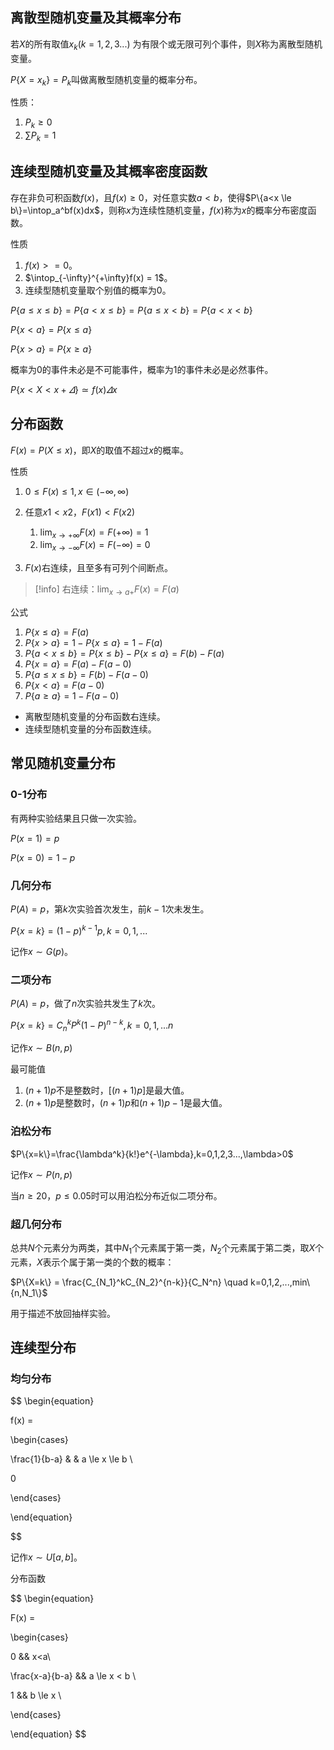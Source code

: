 
## 离散型随机变量及其概率分布

若$X$的所有取值$x_k(k=1,2,3...)$ 为有限个或无限可列个事件，则$X$称为离散型随机变量。

$P\{X = x_k\} = P_k$叫做离散型随机变量的概率分布。

性质：

1.  $P_k \ge 0$
2.  $\sum P_k=1$

## 连续型随机变量及其概率密度函数

存在非负可积函数$f(x)$，且$f(x) \ge 0$，对任意实数$a<b$，使得$P\{a<x \le b\}=\intop_a^bf(x)dx$，则称$x$为连续性随机变量，$f(x)$称为$x$的概率分布密度函数。

性质

1.  $f(x) >=0$。
2. $\intop_{-\infty}^{+\infty}f(x) = 1$。
3.  连续型随机变量取个别值的概率为0。

$P\{a \le x \le b\} = P\{a<x \le b\}=P\{a \le x<b\} = P\{a<x<b\}$

$P\{x<a\}=P\{x \le a\}$

$P\{x>a\}=P\{x \ge a\}$

概率为0的事件未必是不可能事件，概率为1的事件未必是必然事件。

$P\{x<X<x+\varDelta\} \simeq f(x)\varDelta x$

## 分布函数

$F(x) = P(X \le x)$，即$X$的取值不超过$x$的概率。

性质

1.  $0 \le F(x) \le 1 , x \in (-\infty, \infty)$
2.  任意$x1<x2$，$F(x1) < F(x2)$

    1.  $\displaystyle \lim_{x \to +\infty} F(x) = F(+\infty) = 1$
    2.  $\displaystyle \lim_{x \to -\infty} F(x) = F(-\infty) = 0$
3.  $F(x)$右连续，且至多有可列个间断点。

> [!info]
> 右连续：$\displaystyle \lim_{x \to a+}  F(x) = F(a)$

公式

1.  $P\{x \le a\} = F(a)$
2.  $P\{x>a\} = 1-P\{x \le a\} = 1-F(a)$
3.  $P\{a<x \le b\} = P\{x \le b\}-P\{x \le a\} = F(b ) - F(a)$
4.  $P\{x=a\} = F(a) - F(a-0)$
5.  $P\{a \le x \le b\} = F(b) - F(a-0)$
6.  $P\{x<a\} = F(a-0)$
7.  $P\{a \ge a\}= 1-F(a-0)$

*   离散型随机变量的分布函数右连续。
*   连续型随机变量的分布函数连续。

## 常见随机变量分布

### 0-1分布

有两种实验结果且只做一次实验。

$P(x=1) = p$

$P(x=0) =1-p$

### 几何分布

$P(A) = p$，第$k$次实验首次发生，前$k-1$次未发生。

$P\{x = k\} = (1-p)^{k-1}p,k=0,1,...$

记作$x \sim G(p)$。

### 二项分布

$P(A)=p$，做了$n$次实验共发生了$k$次。

$P\{x=k\} = C_{n}^kP^k(1-P)^{n-k},k=0,1,...n$

记作$x \sim B(n,p)$

最可能值

1.  $(n+1)p$不是整数时，$[(n+1)p]$是最大值。
2.  $(n+1)p$是整数时，$(n+1)p$和$(n+1)p-1$是最大值。

### 泊松分布

$P\{x=k\}=\frac{\lambda^k}{k!}e^{-\lambda},k=0,1,2,3...,\lambda>0$

记作$x \sim P(n,p)$

当$n \ge 20$，$p \le 0.05$时可以用泊松分布近似二项分布。

### 超几何分布

总共$N$个元素分为两类，其中$N_1$个元素属于第一类，$N_2$个元素属于第二类，取$X$个元素，$X$表示个属于第一类的个数的概率：

$P\{X=k\} = \frac{C_{N_1}^kC_{N_2}^{n-k}}{C_N^n} \quad k=0,1,2,...,min\{n,N_1\}$

用于描述不放回抽样实验。

## 连续型分布

### 均匀分布

$$
\begin{equation}

f(x) = 

\begin{cases}

\frac{1}{b-a} & & a \le x \le b \\

0

\end{cases}

\end{equation}

$$

记作$x \sim U[a,b]$。

分布函数

$$ 
\begin{equation}

F(x) =

\begin{cases}

0 && x<a\\

\frac{x-a}{b-a} && a \le x < b \\

1 && b \le x \

\end{cases}

\end{equation}
$$